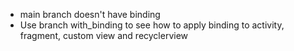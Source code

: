 - main branch doesn't have binding
- Use branch with_binding to see how to apply binding to activity, fragment, custom view and recyclerview